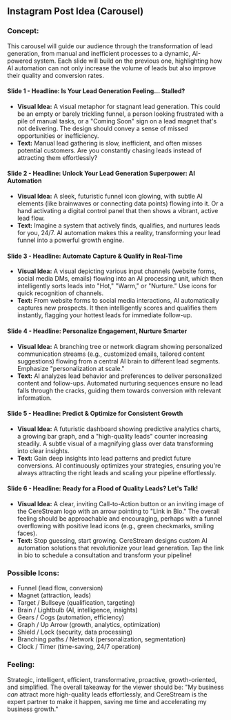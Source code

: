## Instagram Post Idea (Carousel)

### Concept:
This carousel will guide our audience through the transformation of lead generation, from manual and inefficient processes to a dynamic, AI-powered system. Each slide will build on the previous one, highlighting how AI automation can not only increase the volume of leads but also improve their quality and conversion rates.

#### Slide 1 - **Headline: Is Your Lead Generation Feeling… Stalled?**
*   **Visual Idea:** A visual metaphor for stagnant lead generation. This could be an empty or barely trickling funnel, a person looking frustrated with a pile of manual tasks, or a "Coming Soon" sign on a lead magnet that's not delivering. The design should convey a sense of missed opportunities or inefficiency.
*   **Text:** Manual lead gathering is slow, inefficient, and often misses potential customers. Are you constantly chasing leads instead of attracting them effortlessly?

#### Slide 2 - **Headline: Unlock Your Lead Generation Superpower: AI Automation**
*   **Visual Idea:** A sleek, futuristic funnel icon glowing, with subtle AI elements (like brainwaves or connecting data points) flowing into it. Or a hand activating a digital control panel that then shows a vibrant, active lead flow.
*   **Text:** Imagine a system that actively finds, qualifies, and nurtures leads for you, 24/7. AI automation makes this a reality, transforming your lead funnel into a powerful growth engine.

#### Slide 3 - **Headline: Automate Capture & Qualify in Real-Time**
*   **Visual Idea:** A visual depicting various input channels (website forms, social media DMs, emails) flowing into an AI processing unit, which then intelligently sorts leads into "Hot," "Warm," or "Nurture." Use icons for quick recognition of channels.
*   **Text:** From website forms to social media interactions, AI automatically captures new prospects. It then intelligently scores and qualifies them instantly, flagging your hottest leads for immediate follow-up.

#### Slide 4 - **Headline: Personalize Engagement, Nurture Smarter**
*   **Visual Idea:** A branching tree or network diagram showing personalized communication streams (e.g., customized emails, tailored content suggestions) flowing from a central AI brain to different lead segments. Emphasize "personalization at scale."
*   **Text:** AI analyzes lead behavior and preferences to deliver personalized content and follow-ups. Automated nurturing sequences ensure no lead falls through the cracks, guiding them towards conversion with relevant information.

#### Slide 5 - **Headline: Predict & Optimize for Consistent Growth**
*   **Visual Idea:** A futuristic dashboard showing predictive analytics charts, a growing bar graph, and a "high-quality leads" counter increasing steadily. A subtle visual of a magnifying glass over data transforming into clear insights.
*   **Text:** Gain deep insights into lead patterns and predict future conversions. AI continuously optimizes your strategies, ensuring you're always attracting the right leads and scaling your pipeline effortlessly.

#### Slide 6 - **Headline: Ready for a Flood of Quality Leads? Let's Talk!**
*   **Visual Idea:** A clear, inviting Call-to-Action button or an inviting image of the CereStream logo with an arrow pointing to "Link in Bio." The overall feeling should be approachable and encouraging, perhaps with a funnel overflowing with positive lead icons (e.g., green checkmarks, smiling faces).
*   **Text:** Stop guessing, start growing. CereStream designs custom AI automation solutions that revolutionize your lead generation. Tap the link in bio to schedule a consultation and transform your pipeline!

### Possible Icons:
*   Funnel (lead flow, conversion)
*   Magnet (attraction, leads)
*   Target / Bullseye (qualification, targeting)
*   Brain / Lightbulb (AI, intelligence, insights)
*   Gears / Cogs (automation, efficiency)
*   Graph / Up Arrow (growth, analytics, optimization)
*   Shield / Lock (security, data processing)
*   Branching paths / Network (personalization, segmentation)
*   Clock / Timer (time-saving, 24/7 operation)

### Feeling:
Strategic, intelligent, efficient, transformative, proactive, growth-oriented, and simplified. The overall takeaway for the viewer should be: "My business *can* attract more high-quality leads effortlessly, and CereStream is the expert partner to make it happen, saving me time and accelerating my business growth."